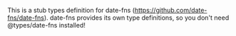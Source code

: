 This is a stub types definition for date-fns (https://github.com/date-fns/date-fns).
date-fns provides its own type definitions, so you don't need @types/date-fns installed!